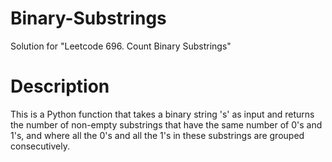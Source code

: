 # Binary-Substrings
Solution for "Leetcode 696. Count Binary Substrings"

# Description

This is a Python function that takes a binary string 's' as input and returns the number of non-empty substrings that have the same number of 0's and 1's, and where all the 0's and all the 1's in these substrings are grouped consecutively.
